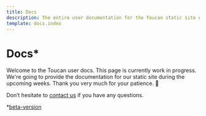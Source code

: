 ```yaml
---
title: Docs
description: The entire user documentation for the Toucan static site generator.
template: docs.index
---
```


# Docs*

Welcome to the Toucan user docs. This page is currently work in progress. We're going to provide the documentation for our static site during the upcoming weeks. Thank you very much for your patience. 🙏

Don’t hesitate to [contact us](/contact/) if you have any questions.

*[beta-version](https://github.com/binarybirds/toucan)